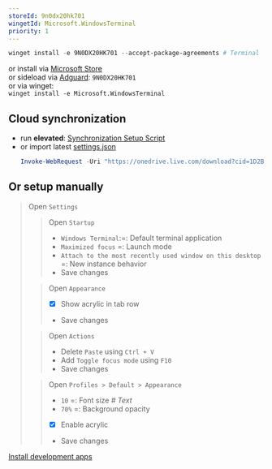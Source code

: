 ```yaml
---
storeId: 9n0dx20hk701
wingetId: Microsoft.WindowsTerminal
priority: 1
---
```



```powershell
winget install -e 9N0DX20HK701 --accept-package-agreements # Terminal
```

or install via [Microsoft Store](https://microsoft.com/store/apps/9n0dx20hk701)  
or sideload via [Adguard](https://store.rg-adguard.net/): `9N0DX20HK701`  
or via winget:  
`winget install -e Microsoft.WindowsTerminal`

## Cloud synchronization
- run **elevated**: [Synchronization Setup Script](../configs/Setup-Terminal.ps1.bat)
- or import latest [settings.json](https://1drv.ms/u/s!AiuslRJoLisdmodsz2NmY07ipmR4Ow?e=lF1vC6)
    ```powershell
    Invoke-WebRequest -Uri "https://onedrive.live.com/download?cid=1D2B2E681295AC2B&resid=1D2B2E681295AC2B%21426988&authkey=APtx4ejDLNgdBLE" -OutFile "$env:LOCALAPPDATA\Packages\Microsoft.WindowsTerminal_8wekyb3d8bbwe\LocalState\settings.json"
    ```

## Or setup manually
> Open `Settings`
>> Open `Startup`
>> - `Windows Terminal`:=: Default terminal application
>> - `Maximized focus` =: Launch mode
>> - `Attach to the most recently used window on this desktop` =: New instance behavior 
>> - Save changes
> 
>> Open `Appearance`
>> - [x] Show acrylic in tab row
>> - Save changes
> 
>> Open `Actions`
>> - Delete `Paste` using `Ctrl + V`
>> - Add `Toggle focus mode` using `F10`
>> - Save changes
>
>> Open `Profiles > Default > Appearance`
>> - `10` =: Font size _# Text_
>> - `70%` =: Background opacity
>> - [x] Enable acrylic
>> - Save changes


[Install development apps](../notes/Install%20development%20apps.md)